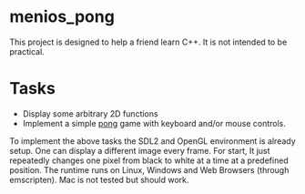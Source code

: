 # menios_pong

This project is designed to help a friend learn C++. It is not intended to be practical.

# Tasks

- Display some arbitrary 2D functions
- Implement a simple [pong](https://en.wikipedia.org/wiki/Pong) game with keyboard and/or mouse controls.

To implement the above tasks the SDL2 and OpenGL environment is already setup. One can display a different image every frame. For start, It just repeatedly changes one pixel from black to white at a time at a predefined position.
The runtime runs on Linux, Windows and Web Browsers (through emscripten). Mac is not tested but should work.